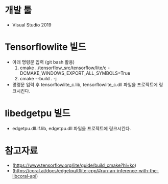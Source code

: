 # 개발 툴
- Visual Studio 2019

# Tensorflowlite 빌드
- 아래 명령문 입력 (git bash 활용)
    1. cmake ../tensorflow_src/tensorflow/lite/c -DCMAKE_WINDOWS_EXPORT_ALL_SYMBOLS=True
    2. cmake --build . -j
- 명령문 입력 후 tensorflowlite_c.lib, tensorflowlite_c.dll 파일을 프로젝트에 링크시킨다.

# libedgetpu 빌드
- edgetpu.dll.if.lib, edgetpu.dll 파일을 프로젝트에 링크시킨다.


# 참고자료
- (https://www.tensorflow.org/lite/guide/build_cmake?hl=ko)
- (https://coral.ai/docs/edgetpu/tflite-cpp/#run-an-inference-with-the-libcoral-api)